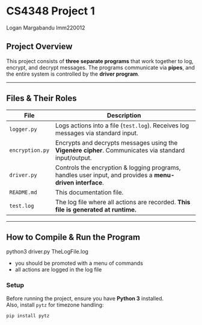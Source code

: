 # CS4348 Project 1
Logan Margabandu
lmm220012


## Project Overview
This project consists of **three separate programs** that work together to log, encrypt, and decrypt messages. The programs communicate via **pipes**, and the entire system is controlled by the **driver program**.

---

## Files & Their Roles
| File           | Description |
|---------------|------------|
| `logger.py`   | Logs actions into a file (`test.log`). Receives log messages via standard input. |
| `encryption.py` | Encrypts and decrypts messages using the **Vigenère cipher**. Communicates via standard input/output. |
| `driver.py`   | Controls the encryption & logging programs, handles user input, and provides a **menu-driven interface**. |
| `README.md`   | This documentation file. |
| `test.log`    | The log file where all actions are recorded. **This file is generated at runtime.** |

---

## How to Compile & Run the Program
python3 driver.py TheLogFile.log
- you should be promoted with a menu of commands
- all actions are logged in the log file


### **Setup**
Before running the project, ensure you have **Python 3** installed.  
Also, install `pytz` for timezone handling:
```bash
pip install pytz
